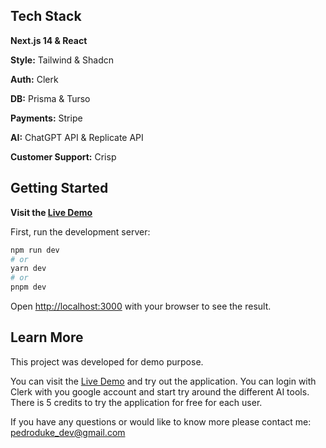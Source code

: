 ## Tech Stack

<strong>Next.js 14 & React</strong>

<strong>Style:</strong> Tailwind & Shadcn

<strong>Auth:</strong> Clerk

<strong>DB:</strong> Prisma & Turso

<strong>Payments:</strong> Stripe

<strong>AI:</strong> ChatGPT API & Replicate API

<strong>Customer Support:</strong> Crisp

## Getting Started

<strong>Visit the [Live Demo](https://ai-generator-saas-ashy.vercel.app)</strong>

First, run the development server:

```bash
npm run dev
# or
yarn dev
# or
pnpm dev
```

Open [http://localhost:3000](https://ai-generator-saas-ashy.vercel.app) with your browser to see the result.

## Learn More

This project was developed for demo purpose.

You can visit the [Live Demo](http://localhost:3000) and try out the application. You can login with Clerk with you google account and start try around the different AI tools. There is 5 credits to try the application for free for each user.

If you have any questions or would like to know more please contact me: pedroduke_dev@gmail.com
